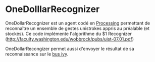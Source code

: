 # OneDolllarRecognizer

OneDollarRecognizer  est un agent codé en [Processing](https://www.processing.org) permettant de reconnaître un ensemble de gestes unistrokes appris au préalable (et stockés). Ce code implémente l'algorithme du $1 Recognizer (http://faculty.washington.edu/wobbrock/pubs/uist-07.01.pdf)

OneDollarRecongizer permet aussi d'envoyer le résultat de sa reconnaissance sur le [bus ivy](https://github.com/truillet/ivy).
